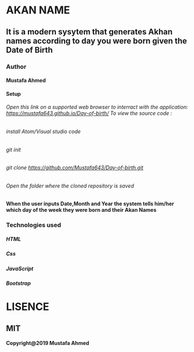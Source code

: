 # AKAN NAME

## It is a modern sysytem that generates Akhan names according to day you were born given the Date of Birth

### Author
####  Mustafa Ahmed

 #### Setup
###### Open this link on a supported web browser to interract with the application: https://mustafa643.github.io/Day-of-birth/ To view the source code :
 ###### install Atom/Visual studio code
 ###### git init
 ###### git clone https://github.com/Mustafa643/Day-of-birth.git
 ###### Open the folder where the cloned repository is saved


 #### When the user inputs Date,Month and Year the system tells him/her which day of the week they were born and their Akan Names

 ### Technologies used
  ##### HTML
  ##### Css
  ##### JavaScript
  ##### Bootstrap

  # LISENCE
   ## MIT

   #### Copyright@2019 Mustafa Ahmed


